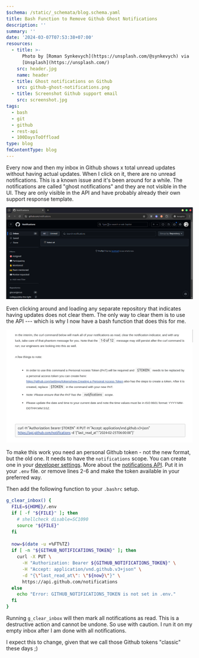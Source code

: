 ```yaml
---
$schema: /static/_schemata/blog.schema.yaml
title: Bash Function to Remove Github Ghost Notifications
description: ''
summary: ''
date: '2024-03-07T07:53:38+07:00'
resources:
  - title: >-
      Photo by [Roman Synkevych](https://unsplash.com/@synkevych) via
      [Unsplash](https://unsplash.com/)
    src: header.jpg
    name: header
  - title: Ghost notifications on Github
    src: github-ghost-notifications.png
  - title: Screenshot Github support email
    src: screenshot.jpg
tags:
  - bash
  - git
  - github
  - rest-api
  - 100DaysToOffload
type: blog
fmContentType: blog
---
```


Every now and then my inbox in Github shows x total unread updates without having actual updates. When I click on it, there are no unread notifications. This is a known issue and it's been around for a while. The notifications are called "ghost notifications" and they are not visible in the UI. They are only visible in the API and have probably already their own support response template.

![Ghost notifications on Github](github-ghost-notifications.png)

Even clicking around and loading any separate repository that indicates having updates does not clear them. The only way to clear them is to use the API --- which is why I now have a bash function that does this for me.

![Screenshot Github support email](screenshot.jpg)

To make this work you need an personal Github token - not the new format, but the old one. It needs to have the `notifications` scope. You can create one in your [developer settings](https://github.com/settings/tokens). More about the [notifications API](https://docs.github.com/en/rest/activity/notifications?apiVersion=2022-11-287). Put it in your `.env` file. or remove lines 2-6 and make the token available in your preferred way.

Then add the following function to your `.bashrc` setup.

```bash
g_clear_inbox() {
  FILE=${HOME}/.env
  if [ -f "${FILE}" ]; then
    # shellcheck disable=SC1090
    source "${FILE}"
  fi

  now=$(date -u +%FT%TZ)
  if [ -n "${GITHUB_NOTIFICATIONS_TOKEN}" ]; then
    curl -X PUT \
      -H "Authorization: Bearer ${GITHUB_NOTIFICATIONS_TOKEN}" \
      -H "Accept: application/vnd.github.v3+json" \
      -d "{\"last_read_at\": \"${now}\"}" \
      https://api.github.com/notifications
  else
    echo "Error: GITHUB_NOTIFICATIONS_TOKEN is not set in .env."
  fi
}
```

Running `g_clear_inbox` will then mark all notifications as read. This is a destructive action and cannot be undone. So use with caution. I run it on my empty inbox after I am done with all notifications.

I expect this to change, given that we call those Github tokens "classic" these days ;)
